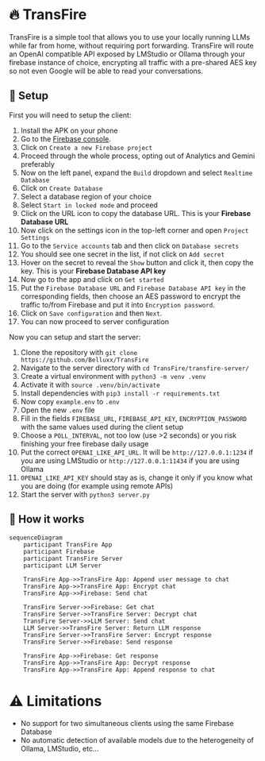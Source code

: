 # 🔥 TransFire

TransFire is a simple tool that allows you to use your locally running LLMs while far from home, without requiring port forwarding. TransFire will route an OpenAI compatible API exposed by LMStudio or Ollama through your firebase instance of choice, encrypting all traffic with a pre-shared AES key so not even Google will be able to read your conversations.

## 🔨 Setup

First you will need to setup the client:

1. Install the APK on your phone
2. Go to the [Firebase console](https://console.firebase.google.com/).
3. Click on `Create a new Firebase project`
4. Proceed through the whole process, opting out of Analytics and Gemini preferably
5. Now on the left panel, expand the `Build` dropdown and select `Realtime Database`
6. Click on `Create Database`
7. Select a database region of your choice
8. Select `Start in locked mode` and proceed
9. Click on the URL icon to copy the database URL. This is your **Firebase Database URL**
10. Now click on the settings icon in the top-left corner and open `Project Settings`
11. Go to the `Service accounts` tab and then click on `Database secrets`
12. You should see one secret in the list, if not click on `Add secret`
13. Hover on the secret to reveal the `Show` button and click it, then copy the key. This is your **Firebase Database API key**
14. Now go to the app and click on `Get started`
15. Put the `Firebase Database URL` and `Firebase Database API key` in the corresponding fields, then choose an AES password to encrypt the traffic to/from Firebase and put it into `Encryption password`.
16. Click on `Save configuration` and then `Next`.
17. You can now proceed to server configuration

Now you can setup and start the server:

1. Clone the repository with `git clone https://github.com/Belluxx/TransFire`
2. Navigate to the server directory with `cd TransFire/transfire-server/`
3. Create a virtual environment with `python3 -m venv .venv`
4. Activate it with `source .venv/bin/activate`
5. Install dependencies with `pip3 install -r requirements.txt`
6. Now copy `example.env` to `.env`
7. Open the new `.env` file
8. Fill in the fields `FIREBASE_URL`, `FIREBASE_API_KEY`, `ENCRYPTION_PASSWORD` with the same values used during the client setup
9. Choose a `POLL_INTERVAL`, not too low (use >2 seconds) or you risk finishing your free firebase daily usage
10. Put the correct `OPENAI_LIKE_API_URL`. It will be `http://127.0.0.1:1234` if you are using LMStudio or `http://127.0.0.1:11434` if you are using Ollama
11. `OPENAI_LIKE_API_KEY` should stay as is, change it only if you know what you are doing (for example using remote APIs)
12. Start the server with `python3 server.py`

## 🔩 How it works
```mermaid
sequenceDiagram
    participant TransFire App
    participant Firebase
    participant TransFire Server
    participant LLM Server

    TransFire App->>TransFire App: Append user message to chat
    TransFire App->>TransFire App: Encrypt chat
    TransFire App->>Firebase: Send chat
    
    TransFire Server->>Firebase: Get chat
    TransFire Server->>TransFire Server: Decrypt chat
    TransFire Server->>LLM Server: Send chat
    LLM Server->>TransFire Server: Return LLM response
    TransFire Server->>TransFire Server: Encrypt response
    TransFire Server->>Firebase: Send response
    
    TransFire App->>Firebase: Get response
    TransFire App->>TransFire App: Decrypt response
    TransFire App->>TransFire App: Append response to chat
```

# ⚠️ Limitations

- No support for two simultaneous clients using the same Firebase Database
- No automatic detection of available models due to the heterogeneity of Ollama, LMStudio, etc...
